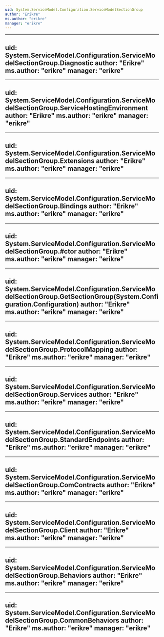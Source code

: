 ```yaml
---
uid: System.ServiceModel.Configuration.ServiceModelSectionGroup
author: "Erikre"
ms.author: "erikre"
manager: "erikre"
---
```


---
uid: System.ServiceModel.Configuration.ServiceModelSectionGroup.Diagnostic
author: "Erikre"
ms.author: "erikre"
manager: "erikre"
---

---
uid: System.ServiceModel.Configuration.ServiceModelSectionGroup.ServiceHostingEnvironment
author: "Erikre"
ms.author: "erikre"
manager: "erikre"
---

---
uid: System.ServiceModel.Configuration.ServiceModelSectionGroup.Extensions
author: "Erikre"
ms.author: "erikre"
manager: "erikre"
---

---
uid: System.ServiceModel.Configuration.ServiceModelSectionGroup.Bindings
author: "Erikre"
ms.author: "erikre"
manager: "erikre"
---

---
uid: System.ServiceModel.Configuration.ServiceModelSectionGroup.#ctor
author: "Erikre"
ms.author: "erikre"
manager: "erikre"
---

---
uid: System.ServiceModel.Configuration.ServiceModelSectionGroup.GetSectionGroup(System.Configuration.Configuration)
author: "Erikre"
ms.author: "erikre"
manager: "erikre"
---

---
uid: System.ServiceModel.Configuration.ServiceModelSectionGroup.ProtocolMapping
author: "Erikre"
ms.author: "erikre"
manager: "erikre"
---

---
uid: System.ServiceModel.Configuration.ServiceModelSectionGroup.Services
author: "Erikre"
ms.author: "erikre"
manager: "erikre"
---

---
uid: System.ServiceModel.Configuration.ServiceModelSectionGroup.StandardEndpoints
author: "Erikre"
ms.author: "erikre"
manager: "erikre"
---

---
uid: System.ServiceModel.Configuration.ServiceModelSectionGroup.ComContracts
author: "Erikre"
ms.author: "erikre"
manager: "erikre"
---

---
uid: System.ServiceModel.Configuration.ServiceModelSectionGroup.Client
author: "Erikre"
ms.author: "erikre"
manager: "erikre"
---

---
uid: System.ServiceModel.Configuration.ServiceModelSectionGroup.Behaviors
author: "Erikre"
ms.author: "erikre"
manager: "erikre"
---

---
uid: System.ServiceModel.Configuration.ServiceModelSectionGroup.CommonBehaviors
author: "Erikre"
ms.author: "erikre"
manager: "erikre"
---
